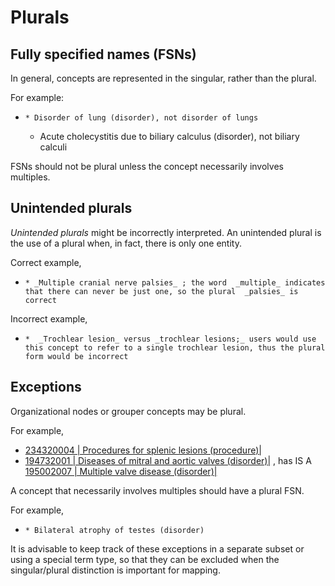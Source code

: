 # Plurals

## Fully specified names (FSNs)

In general, concepts are represented in the singular, rather than the plural.

For example:

  *     * Disorder of lung (disorder), not disorder of lungs

    * Acute cholecystitis due to biliary calculus (disorder), not biliary calculi

FSNs should not be plural unless the concept necessarily involves multiples.

## Unintended plurals

 _Unintended plurals_ might be incorrectly interpreted. An unintended plural is the use of a plural when, in fact, there is only one entity.

Correct example,

  *     * _Multiple cranial nerve palsies_ ; the word  _multiple_ indicates that there can never be just one, so the plural  _palsies_ is correct

Incorrect example, 

  *     *  _Trochlear lesion_ versus _trochlear lesions;_ users would use this concept to refer to a single trochlear lesion, thus the plural form would be incorrect

## Exceptions

Organizational nodes or grouper concepts may be plural. 

For example,

  * [ 234320004 | Procedures for splenic lesions (procedure)|](http://snomed.info/id/234320004 "234320004 | Procedures for splenic lesions \(procedure\) |")
  * [ 194732001 | Diseases of mitral and aortic valves (disorder)|](http://snomed.info/id/194732001 "194732001 | Diseases of mitral and aortic valves \(disorder\) |") , has IS A [ 195002007 | Multiple valve disease (disorder)|](http://snomed.info/id/195002007 "195002007 | Multiple valve disease \(disorder\) |")

A concept that necessarily involves multiples should have a plural FSN. 

For example,

  *     * Bilateral atrophy of testes (disorder)

It is advisable to keep track of these exceptions in a separate subset or using a special term type, so that they can be excluded when the singular/plural distinction is important for mapping.
